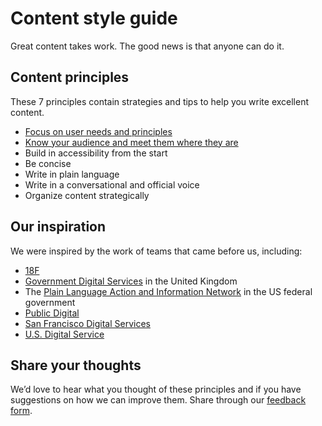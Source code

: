 # Content style guide

Great content takes work. The good news is that anyone can do it.

## Content principles

These 7 principles contain strategies and tips to help you write excellent content.

* [Focus on user needs and principles](style/content/focus-on-user-needs-services/)
* [Know your audience and meet them where they are](style/content/know-your-audience/)
* Build in accessibility from the start
* Be concise
* Write in plain language
* Write in a conversational and official voice
* Organize content strategically

## Our inspiration

We were inspired by the work of teams that came before us, including:

* [18F](https://18f.gsa.gov/)
* [Government Digital Services](https://www.gov.uk/government/organisations/government-digital-service) in the United Kingdom
* The [Plain Language Action and Information Network](https://www.plainlanguage.gov/) in the US federal government
* [Public Digital](https://public.digital/)
* [San Francisco Digital Services](https://digitalservices.sfgov.org/)
* [U.S. Digital Service](https://www.usds.gov/)

## Share your thoughts

We’d love to hear what you thought of these principles and if you have suggestions on how we can improve them. Share through our [feedback form](https://docs.google.com/forms/d/e/1FAIpQLScNllSkyD7sI7wQPQ9LkkfbRB4w7stEbEKuhrHVxYue-DPyQQ/viewform?usp=sf_link).
